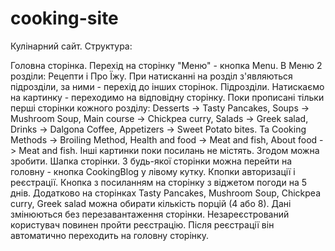 # cooking-site
Кулінарний сайт. Структура:

Головна сторінка. Перехід на сторінку "Меню" - кнопка Menu.
В Меню 2 розділи: Рецепти і Про Їжу. При натисканні на розділ з'являються підрозділи, за ними - перехід до інших сторінок.
Підрозділи. Натискаємо на картинку - переходимо на відповідну сторінку. Поки прописані тільки перші сторінки кожного розділу: Desserts -> Tasty Pancakes, Soups -> Mushroom Soup, Main course -> Chickpea curry, Salads -> Greek salad, Drinks -> Dalgona Coffee, Appetizers -> Sweet Potato bites. Та Cooking Methods -> Broiling Method, Health and food -> Meat and fish, About food -> Meat and fish. Інші картинки поки посилань не містять. Згодом можна зробити.
Шапка сторінки. З будь-якої сторінки можна перейти на головну - кнопка CookingBlog у лівому кутку. Кпопки авторизації і реєстрації. Кнопка з посиланням на сторінку з віджетом погоди на 5 днів.
Додатково на сторінках Tasty Pancakes, Mushroom Soup, Chickpea curry, Greek salad можна обирати кількість порцій (4 або 8). Дані змінюються без перезавантаження сторінки.
Незареєстрований користувач повинен пройти реєстрацію. Після реєстрації він автоматично переходить на головну сторінку.
